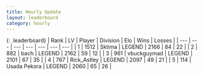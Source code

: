```yaml
---
title: Hourly Update
layout: leaderboard
category: hourly
---
```


{: .leaderboard}
| Rank | LV | Player | Division | Elo | Wins | Losses |
| --- | --- | --- | --- | --- | --- | --- |
| <span data-change="0">1</span> | 1512 | <span title="ID: 353063">Sktima</span> | LEGEND | <span data-change="0">2166</span> | <span data-change="0">84</span> | <span data-change="0">22</span> |
| <span data-change="0">2</span> | 882 | <span title="ID: 281795">bach</span> | LEGEND | <span data-change="0">2162</span> | <span data-change="0">59</span> | <span data-change="0">12</span> |
| <span data-change="0">3</span> | 961 | <span title="ID: 418052">vbuckguymad</span> | LEGEND | <span data-change="0">2101</span> | <span data-change="0">67</span> | <span data-change="0">35</span> |
| <span data-change="0">4</span> | 767 | <span title="ID: 466583">Rick_Astley</span> | LEGEND | <span data-change="0">2097</span> | <span data-change="0">49</span> | <span data-change="0">21</span> |
| <span data-change="0">5</span> | 114 | <span title="ID: 641994">Usada Pekora</span> | LEGEND | <span data-change="0">2060</span> | <span data-change="0">65</span> | <span data-change="0">26</span> |